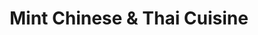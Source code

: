 ---
layout: place
title: "Mint Chinese & Thai Cuisine"
permalink: /georgia/chamblee/mint-chinese-thai-cuisine.html
stateAbbr: GA
stateName: Georgia
cityName: Chamblee
seo:
  name: "Mint Chinese & Thai Cuisine"
  type: Restaurant
  links: https://www.mintchinesenthai.com/
description: "Strip-mall spot for rice dishes, dumplings & more Chinese classics, plus Thai noodles & curries. Mint Chinese & Thai Cuisine serves delicious sushi in Chamblee, Georgia. Try fresh Japanese dishes for a great dining experience. Available for takeout, delivery, lunch, and dinner."
place_id: ChIJJTqhMl4I9YgRAyuDOExyzbQ
photos:
  - name: >-
      places/ChIJJTqhMl4I9YgRAyuDOExyzbQ/photos/AeeoHcJafzB89GELUSEVO5K5X9JZixONupgmMoygB6igruh-aNghH6-dFuV8eRotyXkhsT9u6oStD3ukbZTN6rzEWWAXpRPvf6fwUwgGImV7zczkriRkq2vpyHeXzZ4cdIroxfyVdjPHXae6dx3b8aTEj82CG90fpyTN6SokI4jbZ0Vy8NBxh-i77YG8cJCRm-zCoLzf0GrIruA_N6nicrP5Tox5XF9JwZdb9eY5JuUU-dZ2ZBB67yCdZiuOrY_KiFWzyeJnc2ir9sAhxJLauMIHktARtHNXA1sd55bNC68Exjq3UkXBCweLG1ai5YS_DAf1xAbBcsEF2DKGYhFK-GIJlTaqCDg98Td9vj9UeLrl1DjldlpluBfSkovBzA4v-75qthi3c-LtKK0dzUg35wCcuSJBNFZjDCI2TBX80qlah1wLl51l
    widthPx: 4080
    heightPx: 3072
    authorAttributions:
      - displayName: Roshan Karki
        uri: https://maps.google.com/maps/contrib/117201764640491555029
        photoUri: >-
          https://lh3.googleusercontent.com/a-/ALV-UjVte3skBa-UwtW5rNtD6xeKz_1wpcHqotINGcdN_Wcw8d7NktVbXg=s100-p-k-no-mo
    flagContentUri: >-
      https://www.google.com/local/imagery/report/?cb_client=maps_api_places.places_api&image_key=!1e10!2sCIHM0ogKEICAgIC387yp0AE&hl=en-US
    googleMapsUri: >-
      https://www.google.com/maps/place//data=!3m4!1e2!3m2!1sCIHM0ogKEICAgIC387yp0AE!2e10!4m2!3m1!1s0x88f5085e32a13a25:0xb4cd724c38832b03
  - name: >-
      places/ChIJJTqhMl4I9YgRAyuDOExyzbQ/photos/AeeoHcL9FVA-g6YSzNQst03fYGBJJ2rkjIViR7Q908kziXk1FU8HpVQuVtIjP6ukOUWsE4CYLzVZdS4h3aPqpveRrW9MUucIX94DxeuPJidaGiu3TwOOxcLP0VzGnmZzn6-0_0Ik5DRPGD0qI5x2qy8o0XzuKg3kqa7HO231FAyrKhdOl2Bf0sFFf6Ya6rBtwMkqaZCBZlhEwlQ1OBjPjlgvSvEdcjne_TONtoxX7KVCNmcCQ_Ni2YjD4NPe3IG9hiDKkMFadoHcmNRLykCTv8TBwFQztNLV9k9ybcbxN_IcfRePlotl4dz_O4pzOCBGBbL-XWecc_qdgUyx9vsKgvKOfE5bG90sWBa3fi7tlUoeJ_rIO_r8T-F62tKFFF80Gp2eQVoVFfrvTuOpB2TNabliUgnzscZU8t1gU6WSgG4
    widthPx: 3600
    heightPx: 4800
    authorAttributions:
      - displayName: Rubab Khan
        uri: https://maps.google.com/maps/contrib/114970644605339330037
        photoUri: >-
          https://lh3.googleusercontent.com/a-/ALV-UjXE8LpABnaoM4thN0NuyhoZc8q6Vu3rxikuRqCDvCu0BGE4GsbQmQ=s100-p-k-no-mo
    flagContentUri: >-
      https://www.google.com/local/imagery/report/?cb_client=maps_api_places.places_api&image_key=!1e10!2sCIHM0ogKEICAgIDHwOZC&hl=en-US
    googleMapsUri: >-
      https://www.google.com/maps/place//data=!3m4!1e2!3m2!1sCIHM0ogKEICAgIDHwOZC!2e10!4m2!3m1!1s0x88f5085e32a13a25:0xb4cd724c38832b03
  - name: >-
      places/ChIJJTqhMl4I9YgRAyuDOExyzbQ/photos/AeeoHcK_q2-561QhVjtwpL-j94qWbf7pg2VlJO-2SVYo2bJGgNpgAK6jmU4u25UoxMeuJ_51UFv1WaVumU9Xb-uO7R6S2UVnStKeLI1TeLaCnUkkGR_kDCu4Wt0k_RMdeZJ5LY-iPFmV2YIWjApvzowMrERZTgapmDl-Das3pg7p9TuMT2Y8wrKOiq_L-dsbxmgAY0rE-mQaHzFR4K4Lvk2OiDBgCxPyQDC_IDYj6xhdldCAp7pu3JpH_PUZUo5uKwrsopY62ljgCN1sx9xEwlFUgZeaCr8bVJMbAhzHA4BoOQgI-0jxKlKjQCfx9UByvNclifkBdn5-6O6I6rUigOKm5jBHluK1ECMGnvUbxyp1sTfuIPqzjigsHesTeFUqxuXFjkm99QdhYiGqmHcCmc3Z5dKUu3KyD5voyUKC0dESPrYbf-tg
    widthPx: 1200
    heightPx: 1600
    authorAttributions:
      - displayName: Faria Khan
        uri: https://maps.google.com/maps/contrib/106598077940676382565
        photoUri: >-
          https://lh3.googleusercontent.com/a/ACg8ocLbwqKXFhbpNEBn-VCdi1sIb2t25KxCbkMPzDFi70NFK6bV9Q=s100-p-k-no-mo
    flagContentUri: >-
      https://www.google.com/local/imagery/report/?cb_client=maps_api_places.places_api&image_key=!1e10!2sCIHM0ogKEICAgIDbksqv1wE&hl=en-US
    googleMapsUri: >-
      https://www.google.com/maps/place//data=!3m4!1e2!3m2!1sCIHM0ogKEICAgIDbksqv1wE!2e10!4m2!3m1!1s0x88f5085e32a13a25:0xb4cd724c38832b03
  - name: >-
      places/ChIJJTqhMl4I9YgRAyuDOExyzbQ/photos/AeeoHcK1jdPSgZOpADlB1Uin1VTLmmtQJBZvP-6_F15NDQ1fW95i7breQVQ5nRFN5t6Td1FEm4PF03rsBgEY8-k1xIrsJ_wW90oi1deEOUqiCMseDDU9Juo7jNhb9fSemhg0uCMZ3DMXmHNl9UglowwqJ7qPqYVZavvXy3t4ZWWvXE6lrbeYpSe_ILT0hCcI3kq8o_TQipsmcFDQA4AkjilVGqtb4tBWfuSxRvcI4iptfCSBgKzfeuVapF25ECwHTDvZeDKgc8jV4EfOC7Ui6gHDk8kEetLgY-pcyad2dGtqv4P-wWUPdlyVELIMMOBJv0woojmMA4EP3Ch8fEkVYVdSbiwIZXI221Ygd8ql5d75ekMnka33rengXwAzifJ788-vNeUH5h0e6r6PhguePLZIGTr4Uvt1S_8XY4JJWC_YFeda5Q
    widthPx: 2268
    heightPx: 4032
    authorAttributions:
      - displayName: Ahsan Rahman
        uri: https://maps.google.com/maps/contrib/115358447892395502205
        photoUri: >-
          https://lh3.googleusercontent.com/a-/ALV-UjXRfgHz-zrVFLhi3jytottjaHZyHSMNC2oAPInL0PaIL3F4MS4=s100-p-k-no-mo
    flagContentUri: >-
      https://www.google.com/local/imagery/report/?cb_client=maps_api_places.places_api&image_key=!1e10!2sCIHM0ogKEICAgICb4YzKXg&hl=en-US
    googleMapsUri: >-
      https://www.google.com/maps/place//data=!3m4!1e2!3m2!1sCIHM0ogKEICAgICb4YzKXg!2e10!4m2!3m1!1s0x88f5085e32a13a25:0xb4cd724c38832b03
  - name: >-
      places/ChIJJTqhMl4I9YgRAyuDOExyzbQ/photos/AeeoHcJJK5035iDChPP7B_owAdAwRnFCe4x8kM4BQw9jkNbMDTRx23l35G56GRadtZ-n1xozca0yNqwVEC52W3E3daPml8bTqvmc-EfuWRHABmaaCX3mQktcwFIQCjb-etq7_ixXekDBjZbM4ML4Vbyod6hzwh48D__Dk7GaR9zqabU9xlgmmauqAQ_2ziaTrHG0e3FtWdCLBrHKJ78jhDXq1WiCYL_VZZFkXo3N2gVWr-ixoI_kpJ-QRYjwuDGHpq5X5Ka4VAyYb3qpiskeqYTdYvhCPmRQIJojj4f0B-jZbrYry1ugn3RAdTEACP67O91NX6In8jSCmQFsd4Wi-V79FjMhut8DtGnLKNSS-0W1OcIy4VJTH5csz_19amXq3PDmvrE0_fOziHDxYvDUq0dQBBc5s9DxzBi9Mgl3oPetNJc
    widthPx: 3024
    heightPx: 4032
    authorAttributions:
      - displayName: star towing
        uri: https://maps.google.com/maps/contrib/110622056076235379788
        photoUri: >-
          https://lh3.googleusercontent.com/a/ACg8ocKsml0gpJE9soM1AcWKzgr_PJFb4I7p0VOClMnN1xVzV7Uoyg=s100-p-k-no-mo
    flagContentUri: >-
      https://www.google.com/local/imagery/report/?cb_client=maps_api_places.places_api&image_key=!1e10!2sCIHM0ogKEICAgIDnxbX0BA&hl=en-US
    googleMapsUri: >-
      https://www.google.com/maps/place//data=!3m4!1e2!3m2!1sCIHM0ogKEICAgIDnxbX0BA!2e10!4m2!3m1!1s0x88f5085e32a13a25:0xb4cd724c38832b03
  - name: >-
      places/ChIJJTqhMl4I9YgRAyuDOExyzbQ/photos/AeeoHcJdIfacxQ01QD3Z88lGodulNCXBOgAdwX_F3tXN6ZdZ8B9JOhXXcRKxyHMgj2I2LXk59UCAJ12JeNApDcuMBgX2RNQxdla_FpRVcjyONf6-tL3T2PBluh1_zCav5s5OaD7IEMPaf4xbfOtockqkrzNBSUKqvemnfsTbotmNsnIgm_tBC6uHeFQSWfdI5vQEGloaImPP2iAeDu0D8u-CGlxxl9KvTevis1vOoDjD3FJOKeRcKoxd_08nuJqatdIUSIc8yJif6_oryZd0h7xMSODVKHAof-eIid9GyaPLwd1Nsp8IaqOtKasbds23k9_w-0E5n5aPvB96z7l4ZbMfqk3xVA_FGFkfBTK4v8DaKSi3mKBB_u8Fff1FdOkLEDdwWpr7gCkPf8tv9EnpCkZgktq6hfNhX9oG3m-N6KNwiuALcQ
    widthPx: 3024
    heightPx: 4032
    authorAttributions:
      - displayName: Mohammad Qaddus
        uri: https://maps.google.com/maps/contrib/104998064512780092253
        photoUri: >-
          https://lh3.googleusercontent.com/a/ACg8ocJPJ65CEX_cY0idmpFVIjBwFNJGfndpTxa1r3CssyhLx7_fxg=s100-p-k-no-mo
    flagContentUri: >-
      https://www.google.com/local/imagery/report/?cb_client=maps_api_places.places_api&image_key=!1e10!2sCIHM0ogKEICAgIC_s6ufDw&hl=en-US
    googleMapsUri: >-
      https://www.google.com/maps/place//data=!3m4!1e2!3m2!1sCIHM0ogKEICAgIC_s6ufDw!2e10!4m2!3m1!1s0x88f5085e32a13a25:0xb4cd724c38832b03
  - name: >-
      places/ChIJJTqhMl4I9YgRAyuDOExyzbQ/photos/AeeoHcKBbEUmF_GOpvhfbcBrrckG-MHOAOSxXRgvhGSSw5FQhYohTAGti5Wwnv2dCn7JXxE5SfvQ7AMZ27b2MMl-yNc4QsPwfIwCsLMMYPhxtF9Fg6dVCifhO0p5wffibOmDq0tt2QL1aO-cZvgxFVY5ftSRBw2vUWCA81c3LrF-SYj2JkOYvnXC4sy8nAE6fIANGot6f_s_aPVLRkQIoBgmwnhmh5Fq3BepUsilPCdv4lPC1Pud44ZRXkBWPYDPm8XyDlAwAQ2mDW4hVjovk9HK9nAe1mHtDXh8bz_cmTE5t40SexBmbvC2f55SYxqyBzBsPzbJMMf0O8Cj-LFkw2gb5LJeKIMMnj9i-R99kg0cg35qj3zFvLe3oFXnMO-NduaWr83qBPCytkri6Y6TlEHOiK6kDmJOAh8IXGkh4-LRLjGc5A
    widthPx: 4032
    heightPx: 3024
    authorAttributions:
      - displayName: Humaira Tauseef
        uri: https://maps.google.com/maps/contrib/117877467424399755357
        photoUri: >-
          https://lh3.googleusercontent.com/a/ACg8ocKb9Jd_rWru0WFBRivV2M9FdvQVPnD1jXN8Jo0G4iNmkYJ5pw=s100-p-k-no-mo
    flagContentUri: >-
      https://www.google.com/local/imagery/report/?cb_client=maps_api_places.places_api&image_key=!1e10!2sCIHM0ogKEICAgIDPx92DCg&hl=en-US
    googleMapsUri: >-
      https://www.google.com/maps/place//data=!3m4!1e2!3m2!1sCIHM0ogKEICAgIDPx92DCg!2e10!4m2!3m1!1s0x88f5085e32a13a25:0xb4cd724c38832b03
  - name: >-
      places/ChIJJTqhMl4I9YgRAyuDOExyzbQ/photos/AeeoHcIcYzQkRtf4Fpky2Kd7ech9z0WqdCoHUYUqhpD4bhnQzz2v_S6wZs0rq_xEg55u1VR_CzhIOpGOw_HMR8KQuciGkXJ-j-qvm7h12iGCJ8mOkWFT7942I6RlRjv9hMRsgfbVP83E72Qi6kiia25vI9HK8ywYUZCTdmHQsayGHWK2rpG40tyx0Ccq2avFuY3oWHH1CRxzEZFNy9dUe_lUbB61OR7WpGZ4lfRJ6c0eU1x6YZ4o1t6h2tATMwJ2f6WdLSpfRioo8PCllJ-8ZJxVQWcYKnGPWX6Ghgs-pkPo7lqp-kDzCiwrbEgGQDQqXGbUIXZfjSmbqYH_M_D6G_JsRNSsVhieUQBI6OLklHzYAZBzORC4x0IGGouPVeQVfJSwtjWl_XT0s67yETovZfkljd_7zAW5GDZmxv2oknLT8y8ijq0X
    widthPx: 3000
    heightPx: 4000
    authorAttributions:
      - displayName: Gazi Konica
        uri: https://maps.google.com/maps/contrib/106790953980819919624
        photoUri: >-
          https://lh3.googleusercontent.com/a-/ALV-UjVgPcgDZqW1L5DFFmFRA0bbPCZOAtpp0YTiPvmmlBbi7KGrS2t-=s100-p-k-no-mo
    flagContentUri: >-
      https://www.google.com/local/imagery/report/?cb_client=maps_api_places.places_api&image_key=!1e10!2sCIHM0ogKEICAgICL1OLezQE&hl=en-US
    googleMapsUri: >-
      https://www.google.com/maps/place//data=!3m4!1e2!3m2!1sCIHM0ogKEICAgICL1OLezQE!2e10!4m2!3m1!1s0x88f5085e32a13a25:0xb4cd724c38832b03
  - name: >-
      places/ChIJJTqhMl4I9YgRAyuDOExyzbQ/photos/AeeoHcI7wqGm-Sn0XE-ABorWxhDPVP10BACZ1_vtcJ_lHRYsVm4S_IEreUiohN_FMX-5fZbuOwQvcvhWtUI4emnZkuu7f-01vzueNAgqF8sDkWFWtjn-iMFpnKl7O5FCeRJnQCOl2bhElrmPd9UvdKHQXDvNouZlGqE_l7oLCRJUcKIbkssO9w8Dd2KaT60dC06sYyQxrUau7EgeJA2HdYgYKjSK8q8tl4xWP3gjIAiPtzjKYY9KFXEsKNK7MA6SWwgy3XCswsTXqaLr13Gf3uzEhvNdYb5PTEHbCFWDBvAy2xX3vghEu7DZarZjwJUBKkKT1AOnPgH79gCTCHD862UN670-43ku9m0Obn2jsnPD71kBsjBwa83zOH1cQ2C9nBvsDK82rMEz-0DK1kuIoA6JIWm497EpjasRuYLo-vdDJTG0zw
    widthPx: 3120
    heightPx: 4160
    authorAttributions:
      - displayName: adilene barreto
        uri: https://maps.google.com/maps/contrib/100861963649180818042
        photoUri: >-
          https://lh3.googleusercontent.com/a/ACg8ocJVBwANbnfzM6gU5dHeP5F989UajiXgMtTuDzKO52-XEw7s6Q=s100-p-k-no-mo
    flagContentUri: >-
      https://www.google.com/local/imagery/report/?cb_client=maps_api_places.places_api&image_key=!1e10!2sCIHM0ogKEICAgIDEnYmLeg&hl=en-US
    googleMapsUri: >-
      https://www.google.com/maps/place//data=!3m4!1e2!3m2!1sCIHM0ogKEICAgIDEnYmLeg!2e10!4m2!3m1!1s0x88f5085e32a13a25:0xb4cd724c38832b03
  - name: >-
      places/ChIJJTqhMl4I9YgRAyuDOExyzbQ/photos/AeeoHcLU3Yq4wQxv38NeToAJ3x69s2Zj9cY2-eMvq3ThSzUWFG3Wcs5iVPP2bqMB0ENx2eANq1EeiEYPmPRQHntD0ZLeYlgdiaxdAQo5S36qent04ad01hShOLMU4QAIFW2TDN2UkZmwhZIRqS84vN_FJ5SnljrI0C3Y5UZ52o_XDE0uAhALZhWYSQ9sfSIuAxTTBRfnTUmm3oUj7XVftjQB5ACrv22FoLVDh7ISvXXxQKlCyorihPfOKAoaV7lkIszhWc3poaSQjYqWL8z7oDFPHp9uAgMCCRnkHTR-RmGP4ZMAMKyV2dx1WG2njHGHaKxzYMWR4upiBaWptjH6_k6bCgxuI3RMLXMwiciRoWSY2rWUs_VmDFAZ6D8jc89KLsFJUWaT9x2cWY2_nvTUPk15PcS2UtoiMFJhFiry1o5R0SeDN7GT
    widthPx: 3024
    heightPx: 4032
    authorAttributions:
      - displayName: adilene barreto
        uri: https://maps.google.com/maps/contrib/100861963649180818042
        photoUri: >-
          https://lh3.googleusercontent.com/a/ACg8ocJVBwANbnfzM6gU5dHeP5F989UajiXgMtTuDzKO52-XEw7s6Q=s100-p-k-no-mo
    flagContentUri: >-
      https://www.google.com/local/imagery/report/?cb_client=maps_api_places.places_api&image_key=!1e10!2sCIHM0ogKEICAgIDEnYmL1gE&hl=en-US
    googleMapsUri: >-
      https://www.google.com/maps/place//data=!3m4!1e2!3m2!1sCIHM0ogKEICAgIDEnYmL1gE!2e10!4m2!3m1!1s0x88f5085e32a13a25:0xb4cd724c38832b03
address: 3683 Clairmont Rd, Chamblee, GA 30341, USA
street: 3683 Clairmont Rd
city: Chamblee
state: GA
zip: '30341'
country: USA
neighborhood: null
latitude: '33.867436'
longitude: '-84.309008'
accessibility_options:
  wheelchairAccessibleParking: true
  wheelchairAccessibleEntrance: true
  wheelchairAccessibleRestroom: true
  wheelchairAccessibleSeating: true
business_status: OPERATIONAL
name: Mint Chinese & Thai Cuisine
google_maps_links:
  directionsUri: >-
    https://www.google.com/maps/dir//''/data=!4m7!4m6!1m1!4e2!1m2!1m1!1s0x88f5085e32a13a25:0xb4cd724c38832b03!3e0
  placeUri: https://maps.google.com/?cid=13028194968743914243
  writeAReviewUri: >-
    https://www.google.com/maps/place//data=!4m3!3m2!1s0x88f5085e32a13a25:0xb4cd724c38832b03!12e1
  reviewsUri: >-
    https://www.google.com/maps/place//data=!4m4!3m3!1s0x88f5085e32a13a25:0xb4cd724c38832b03!9m1!1b1
  photosUri: >-
    https://www.google.com/maps/place//data=!4m3!3m2!1s0x88f5085e32a13a25:0xb4cd724c38832b03!10e5
primary_type: Chinese Restaurant
opening_hours:
  regular: null
  current: null
secondary_opening_hours:
  regular:
    weekdayDescriptions: null
    type: null
  current:
    weekdayDescriptions: null
    type: null
phone: (770) 451-8898
price_level: PRICE_LEVEL_INEXPENSIVE
price_range: $10 &ndash; $20
rating: '4.0'
rating_count: 0
website: https://www.mintchinesenthai.com/
reviews:
  - name: >-
      places/ChIJJTqhMl4I9YgRAyuDOExyzbQ/reviews/ChdDSUhNMG9nS0VJQ0FnSURQeDkyRHNnRRAB
    relativePublishTimeDescription: 4 months ago
    rating: 1
    text:
      text: >-
        I ordered this deal at my workplace today. Right after taking this
        picture I was gifted with a sight of cockroach in the food. When called
        the restaurant they said actually we just had done the roach spray
        that’s why there are roaches everywhere.

        Never ever going to eat again from this restaurant…..
      languageCode: en
    originalText:
      text: >-
        I ordered this deal at my workplace today. Right after taking this
        picture I was gifted with a sight of cockroach in the food. When called
        the restaurant they said actually we just had done the roach spray
        that’s why there are roaches everywhere.

        Never ever going to eat again from this restaurant…..
      languageCode: en
    authorAttribution:
      displayName: Humaira Tauseef
      uri: https://www.google.com/maps/contrib/117877467424399755357/reviews
      photoUri: >-
        https://lh3.googleusercontent.com/a/ACg8ocKb9Jd_rWru0WFBRivV2M9FdvQVPnD1jXN8Jo0G4iNmkYJ5pw=s128-c0x00000000-cc-rp-mo-ba2
    publishTime: '2024-12-06T16:43:19.859443Z'
    flagContentUri: >-
      https://www.google.com/local/review/rap/report?postId=ChdDSUhNMG9nS0VJQ0FnSURQeDkyRHNnRRAB&d=17924085&t=1
    googleMapsUri: >-
      https://www.google.com/maps/reviews/data=!4m6!14m5!1m4!2m3!1sChdDSUhNMG9nS0VJQ0FnSURQeDkyRHNnRRAB!2m1!1s0x88f5085e32a13a25:0xb4cd724c38832b03
  - name: >-
      places/ChIJJTqhMl4I9YgRAyuDOExyzbQ/reviews/ChdDSUhNMG9nS0VJQ0FnSURia3NxdjV3RRAB
    relativePublishTimeDescription: 8 months ago
    rating: 4
    text:
      text: >-
        It was our first time trying this place. The food is delicious, and they
        serve HALAL meat and chicken. We ordered thai Basil fried rice, chicken
        chow mein, hot n sour soup, and hunan beef. Everything was good except
        hot n sour soup was very tangy.The interior is okay, not a really big
        place, but they had a large number of to go orders.


        We went there on Friday evening, and they were short staffed, but they
        tried to accommodate every guest. Our order went a bit behind. We
        received our appetizer towards the end.


        It looks like they recently started serving Halal. Since Atlanta does
        not have many halal Chinese and Thai restaurants, this made the muslim
        community try this place. I think they need to hire more people to
        accommodate more guests so that they won't run behind.
      languageCode: en
    originalText:
      text: >-
        It was our first time trying this place. The food is delicious, and they
        serve HALAL meat and chicken. We ordered thai Basil fried rice, chicken
        chow mein, hot n sour soup, and hunan beef. Everything was good except
        hot n sour soup was very tangy.The interior is okay, not a really big
        place, but they had a large number of to go orders.


        We went there on Friday evening, and they were short staffed, but they
        tried to accommodate every guest. Our order went a bit behind. We
        received our appetizer towards the end.


        It looks like they recently started serving Halal. Since Atlanta does
        not have many halal Chinese and Thai restaurants, this made the muslim
        community try this place. I think they need to hire more people to
        accommodate more guests so that they won't run behind.
      languageCode: en
    authorAttribution:
      displayName: Faria Khan
      uri: https://www.google.com/maps/contrib/106598077940676382565/reviews
      photoUri: >-
        https://lh3.googleusercontent.com/a/ACg8ocLbwqKXFhbpNEBn-VCdi1sIb2t25KxCbkMPzDFi70NFK6bV9Q=s128-c0x00000000-cc-rp-mo-ba5
    publishTime: '2024-08-03T17:52:56.106361Z'
    flagContentUri: >-
      https://www.google.com/local/review/rap/report?postId=ChdDSUhNMG9nS0VJQ0FnSURia3NxdjV3RRAB&d=17924085&t=1
    googleMapsUri: >-
      https://www.google.com/maps/reviews/data=!4m6!14m5!1m4!2m3!1sChdDSUhNMG9nS0VJQ0FnSURia3NxdjV3RRAB!2m1!1s0x88f5085e32a13a25:0xb4cd724c38832b03
  - name: >-
      places/ChIJJTqhMl4I9YgRAyuDOExyzbQ/reviews/ChdDSUhNMG9nS0VJQ0FnSURuaC0zUjV3RRAB
    relativePublishTimeDescription: 6 months ago
    rating: 4
    text:
      text: >-
        I was thrilled to learn this restaurant is fully HALAL since we don’t
        have any halal Chinese in Atlanta. My husband and I have gotten takeout
        a few times and every time it hits the spot. We usually get the
        Mongolian beef, sesame chicken, and lo mien. The sauce for the sesame
        chicken is a little too sweet for my taste but the food has always
        tasted amazing and fresh. I wish they offered more classic Chinese
        dishes like braised oxtail and different soups.
      languageCode: en
    originalText:
      text: >-
        I was thrilled to learn this restaurant is fully HALAL since we don’t
        have any halal Chinese in Atlanta. My husband and I have gotten takeout
        a few times and every time it hits the spot. We usually get the
        Mongolian beef, sesame chicken, and lo mien. The sauce for the sesame
        chicken is a little too sweet for my taste but the food has always
        tasted amazing and fresh. I wish they offered more classic Chinese
        dishes like braised oxtail and different soups.
      languageCode: en
    authorAttribution:
      displayName: Mak S
      uri: https://www.google.com/maps/contrib/110408024395943312062/reviews
      photoUri: >-
        https://lh3.googleusercontent.com/a/ACg8ocIh7vk_wNZvkhUNKpSU_m_q7teFl0ajyue6wiIvyl5G-tZIIg=s128-c0x00000000-cc-rp-mo
    publishTime: '2024-10-10T19:22:40.915511Z'
    flagContentUri: >-
      https://www.google.com/local/review/rap/report?postId=ChdDSUhNMG9nS0VJQ0FnSURuaC0zUjV3RRAB&d=17924085&t=1
    googleMapsUri: >-
      https://www.google.com/maps/reviews/data=!4m6!14m5!1m4!2m3!1sChdDSUhNMG9nS0VJQ0FnSURuaC0zUjV3RRAB!2m1!1s0x88f5085e32a13a25:0xb4cd724c38832b03
  - name: >-
      places/ChIJJTqhMl4I9YgRAyuDOExyzbQ/reviews/ChZDSUhNMG9nS0VJQ0FnSURId09hQ1B3EAE
    relativePublishTimeDescription: 7 months ago
    rating: 4
    text:
      text: >-
        I went to this place last week because I heard that they started serving
        halal food. This is the only halal chinese, thai, and malaysian
        restaurant in the area. I was impressed with it, but it lacked a bit
        more flavor. I loved the hospitality and the menu, but I felt
        overwhelmed looking at it! To my halal lovers, check them out because
        they have amazing options 🤩
      languageCode: en
    originalText:
      text: >-
        I went to this place last week because I heard that they started serving
        halal food. This is the only halal chinese, thai, and malaysian
        restaurant in the area. I was impressed with it, but it lacked a bit
        more flavor. I loved the hospitality and the menu, but I felt
        overwhelmed looking at it! To my halal lovers, check them out because
        they have amazing options 🤩
      languageCode: en
    authorAttribution:
      displayName: Rubab Khan
      uri: https://www.google.com/maps/contrib/114970644605339330037/reviews
      photoUri: >-
        https://lh3.googleusercontent.com/a-/ALV-UjXE8LpABnaoM4thN0NuyhoZc8q6Vu3rxikuRqCDvCu0BGE4GsbQmQ=s128-c0x00000000-cc-rp-mo-ba3
    publishTime: '2024-09-11T03:26:49.376357Z'
    flagContentUri: >-
      https://www.google.com/local/review/rap/report?postId=ChZDSUhNMG9nS0VJQ0FnSURId09hQ1B3EAE&d=17924085&t=1
    googleMapsUri: >-
      https://www.google.com/maps/reviews/data=!4m6!14m5!1m4!2m3!1sChZDSUhNMG9nS0VJQ0FnSURId09hQ1B3EAE!2m1!1s0x88f5085e32a13a25:0xb4cd724c38832b03
  - name: >-
      places/ChIJJTqhMl4I9YgRAyuDOExyzbQ/reviews/ChdDSUhNMG9nS0VJQ0FnTUN3eXRDM2p3RRAB
    relativePublishTimeDescription: 3 weeks ago
    rating: 5
    text:
      text: >-
        Food was ready in less than 20 minutes. Every dish we ordered was
        delicious. The owner even helped us take family photos and gave us to go
        boxes. Very friendly and kind and everything was halal made it even
        better. Not a single dish disappointed me. It was all yummy.
      languageCode: en
    originalText:
      text: >-
        Food was ready in less than 20 minutes. Every dish we ordered was
        delicious. The owner even helped us take family photos and gave us to go
        boxes. Very friendly and kind and everything was halal made it even
        better. Not a single dish disappointed me. It was all yummy.
      languageCode: en
    authorAttribution:
      displayName: Ifrah Sheikh
      uri: https://www.google.com/maps/contrib/111346890777255142658/reviews
      photoUri: >-
        https://lh3.googleusercontent.com/a-/ALV-UjUWiEIGHt0_IW8qjtzPR2HHszadON4tgqMrBBS4eqT6mRvl1bI=s128-c0x00000000-cc-rp-mo
    publishTime: '2025-03-18T00:38:21.963945Z'
    flagContentUri: >-
      https://www.google.com/local/review/rap/report?postId=ChdDSUhNMG9nS0VJQ0FnTUN3eXRDM2p3RRAB&d=17924085&t=1
    googleMapsUri: >-
      https://www.google.com/maps/reviews/data=!4m6!14m5!1m4!2m3!1sChdDSUhNMG9nS0VJQ0FnTUN3eXRDM2p3RRAB!2m1!1s0x88f5085e32a13a25:0xb4cd724c38832b03
parking_options:
  freeParkingLot: true
  freeStreetParking: true
  valetParking: false
payment_options:
  acceptsCreditCards: true
  acceptsDebitCards: true
  acceptsCashOnly: false
  acceptsNfc: true
allow_dogs: null
curbside_pickup: null
delivery: true
dine_in: true
good_for_children: true
good_for_groups: true
good_for_sports: false
live_music: false
menu_for_children: false
outdoor_seating: false
reservable: true
restroom: true
serves_beer: false
serves_breakfast: false
serves_brunch: false
serves_cocktails: false
serves_coffee: null
serves_dinner: true
serves_dessert: true
serves_lunch: true
serves_vegetarian_food: true
serves_wine: false
takeout: true
update_category: essentials
summary: >-
  Strip-mall spot for rice dishes, dumplings & more Chinese classics, plus Thai
  noodles & curries.

---